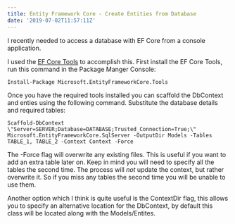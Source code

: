 ```yaml
---
title: Entity Framework Core - Create Entities from Database
date: '2019-07-02T11:57:11Z'
---
```


I recently needed to access a database with EF Core from a console application.

I used the [EF Core Tools](https://docs.microsoft.com/en-us/ef/core/miscellaneous/cli/powershell) to accomplish this. First install the EF Core Tools, run this command in the Package Manger Console:

```
Install-Package Microsoft.EntityFrameworkCore.Tools
```

Once you have the required tools installed you can scaffold the DbContext and enties using the following command. Substitute the database details and required tables:

```
Scaffold-DbContext \"Server=SERVER;Database=DATABASE;Trusted_Connection=True;\" Microsoft.EntityFrameworkCore.SqlServer -OutputDir Models -Tables TABLE_1, TABLE_2 -Context Context -Force
```

The -Force flag will overwrite any existing files. This is useful if you want to add an extra table later on. Keep in mind you will need to specify all the tables the second time. The process will _not_ update the context, but rather overwrite it. So if you miss any tables the second time you will be unable to use them.

Another option which I think is quite useful is the ContextDir flag, this allows you to specify an alternative location for the DbContext, by default this class will be located along with the Models/Entites.
